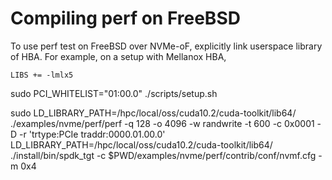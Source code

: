 # Compiling perf on FreeBSD

To use perf test on FreeBSD over NVMe-oF, explicitly link userspace library of HBA. For example, on a setup with Mellanox HBA,

	LIBS += -lmlx5

sudo PCI_WHITELIST="01:00.0"  ./scripts/setup.sh

sudo LD_LIBRARY_PATH=/hpc/local/oss/cuda10.2/cuda-toolkit/lib64/   ./examples/nvme/perf/perf -q 128 -o 4096 -w randwrite -t 600 -c 0x0001 -D  -r 'trtype:PCIe traddr:0000.01.00.0'
 LD_LIBRARY_PATH=/hpc/local/oss/cuda10.2/cuda-toolkit/lib64/ ./install/bin/spdk_tgt -c $PWD/examples/nvme/perf/contrib/conf/nvmf.cfg  -m 0x4




